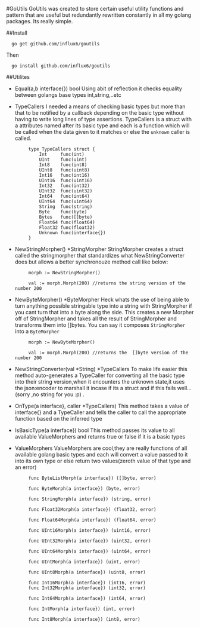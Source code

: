 #GoUtils
GoUtils was created to store certain useful utility functions and pattern that are useful but redundantly rewritten constantly in all my golang packages. Its really simple.

##Install

      go get github.com/influx6/goutils 
Then

      go install github.com/influx6/goutils

##Utilites

 - Equal(a,b interface{}) bool
Using abit of reflection it checks equality between golangs base types int,string,..etc


 - TypeCallers
I needed a means of checking basic types but more than that to be notified by a callback depending on the basic type without having to write long lines of type assertions. TypeCallers is a struct with a attributes named after its basic type and each is a function which will be called when the data given to it matches or else the `unknown` caller is called.

    
            type TypeCallers struct {
                Int     func(int)
                UInt    func(uint)
                Int8    func(int8)
                UInt8   func(uint8)
                Int16   func(int16)
                UInt16  func(uint16)
                Int32   func(int32)
                UInt32  func(uint32)
                Int64   func(int64)
                UInt64  func(uint64)
                String  func(string)
                Byte    func(byte)
                Bytes   func([]byte)
                Float64 func(float64)
                Float32 func(float32)
                Unknown func(interface{})
            }
        
        
    


 - NewStringMorpher() *StringMorpher 
StringMorpher creates a struct called the stringmorpher that standardizes what NewStringConverter does but allows a better synchronouze method call like below:

        
        
            morph := NewStringMorpher()

            val := morph.Morph(200) //returns the string version of the number 200

        
    

 - NewByteMorpher() *ByteMorpher 
Heck whats the use of being able to turn anything possible stringable type into a string with StringMorpher if you cant turn that into a byte along the side. This creates a new Morpher off of StringMorpher and takes all the result of StringMorpher and transforms them into []bytes. You can say it composes `StringMorpher` into a `ByteMorpher`

        
            morph := NewByteMorpher()

            val := morph.Morph(200) //returns the  []byte version of the number 200



 - NewStringConverter(val *String) *TypeCallers 
To make life easier this method auto-generates a TypeCaller for converting all the basic type into their string version,when it encounters the unknown state,it uses the json:encoder to marshall it incase if its a struct and if this fails well...(sorry ,no string for you :p) .
        

 - OnType(a interface}, caller *TypeCallers) 
This method takes a value of interface{} and a TypeCaller and tells the caller to call the appropriate function based on the inferred type

 - IsBasicType(a interface}) bool 
This method passes its value to all available ValueMorphers and returns true or false if it is a basic types

 - ValueMorphers
ValueMorphers are cool,they are really functions of all available golang basic types and each will convert a value passed to it into its own type or else return two values(zeroth value of that type and an error)

        
            func ByteListMorph(a interface}) ([]byte, error) 

            func ByteMorph(a interface}) (byte, error) 

            func StringMorph(a interface}) (string, error) 

            func Float32Morph(a interface}) (float32, error) 

            func Float64Morph(a interface}) (float64, error) 

            func UInt16Morph(a interface}) (uint16, error) 

            func UInt32Morph(a interface}) (uint32, error) 

            func UInt64Morph(a interface}) (uint64, error) 

            func UIntMorph(a interface}) (uint, error) 

            func UInt8Morph(a interface}) (uint8, error) 

            func Int16Morph(a interface}) (int16, error) 
            func Int32Morph(a interface}) (int32, error) 

            func Int64Morph(a interface}) (int64, error) 

            func IntMorph(a interface}) (int, error) 

            func Int8Morph(a interface}) (int8, error) 

